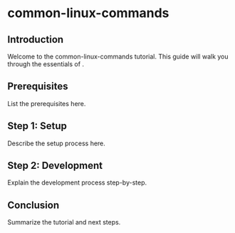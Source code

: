 # common-linux-commands

## Introduction
Welcome to the common-linux-commands tutorial. This guide will walk you through the essentials of <TOPIC>.

## Prerequisites
List the prerequisites here.

## Step 1: Setup
Describe the setup process here.

## Step 2: Development
Explain the development process step-by-step.

## Conclusion
Summarize the tutorial and next steps.

